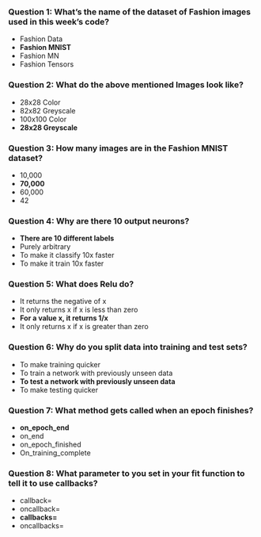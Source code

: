 ### Question 1: What’s the name of the dataset of Fashion images used in this week’s code?

* Fashion Data
* **Fashion MNIST**
* Fashion MN
* Fashion Tensors

### Question 2: What do the above mentioned Images look like?

* 28x28 Color
* 82x82 Greyscale
* 100x100 Color
* **28x28 Greyscale**

### Question 3: How many images are in the Fashion MNIST dataset?

* 10,000
* **70,000**
* 60,000
* 42

### Question 4: Why are there 10 output neurons?

* **There are 10 different labels**
* Purely arbitrary
* To make it classify 10x faster
* To make it train 10x faster

### Question 5: What does Relu do?

* It returns the negative of x
* It only returns x if x is less than zero
* **For a value x, it returns 1/x**
* It only returns x if x is greater than zero

### Question 6: Why do you split data into training and test sets?

* To make training quicker
* To train a network with previously unseen data
* **To test a network with previously unseen data**
* To make testing quicker

### Question 7: What method gets called when an epoch finishes?

* **on_epoch_end**
* on_end
* on_epoch_finished
* On_training_complete

### Question 8: What parameter to you set in your fit function to tell it to use callbacks?

* callback=
* oncallback=
* **callbacks=** 
* oncallbacks=